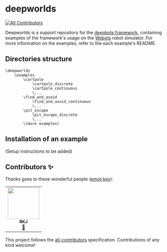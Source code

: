 # deepworlds
<!-- ALL-CONTRIBUTORS-BADGE:START - Do not remove or modify this section -->
[![All Contributors](https://img.shields.io/badge/all_contributors-1-orange.svg?style=flat-square)](#contributors-)
<!-- ALL-CONTRIBUTORS-BADGE:END -->

Deepworlds is a support repository for the [deepbots framework](https://github.com/aidudezzz/deepbots),
containing examples of the framework's usage on the [Webots](https://www.cyberbotics.com) robot simulator.
For more information on the examples, refer to the each example's README. 

## Directories structure

```
\deepworlds
    \examples
        \cartpole
            \cartpole_discrete
            \cartpole_continuous
            \...
        \find_and_avoid
            \find_and_avoid_continuous
            \...
        \pit_escape
            \pit_escape_discrete
            \...
        \(more examples)       
```

## Installation of an example

(Setup instructions to be added) 

## Contributors ✨

Thanks goes to these wonderful people ([emoji key](https://allcontributors.org/docs/en/emoji-key)):

<!-- ALL-CONTRIBUTORS-LIST:START - Do not remove or modify this section -->
<!-- prettier-ignore-start -->
<!-- markdownlint-disable -->
<table>
  <tr>
    <td align="center"><a href="https://github.com/rohit-kumar-j"><img src="https://avatars.githubusercontent.com/u/37873142?v=4?s=100" width="100px;" alt=""/><br /><sub><b>RKJ</b></sub></a><br /><a href="#ideas-rohit-kumar-j" title="Ideas, Planning, & Feedback">🤔</a></td>
  </tr>
</table>

<!-- markdownlint-restore -->
<!-- prettier-ignore-end -->

<!-- ALL-CONTRIBUTORS-LIST:END -->

This project follows the [all-contributors](https://github.com/all-contributors/all-contributors) specification. Contributions of any kind welcome!